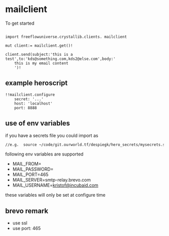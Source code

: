 # mailclient



To get started

```vlang

import freeflowuniverse.crystallib.clients. mailclient

mut client:= mailclient.get()!

client.send(subject:'this is a test',to:'kds@something.com,kds2@else.com',body:'
    this is my email content
    ')!

```

## example heroscript

```hero
!!mailclient.configure
    secret: '...'
    host: 'localhost'
    port: 8888
```

## use of env variables

if you have a secrets file you could import as

```bash
//e.g.  source ~/code/git.ourworld.tf/despiegk/hero_secrets/mysecrets.sh
```

following env variables are supported

- MAIL_FROM=
- MAIL_PASSWORD=
- MAIL_PORT=465
- MAIL_SERVER=smtp-relay.brevo.com
- MAIL_USERNAME=kristof@incubaid.com

these variables will only be set at configure time


## brevo remark

- use ssl
- use port: 465